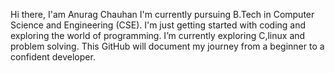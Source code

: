 Hi  there, I'am Anurag Chauhan  I'm currently pursuing B.Tech in Computer Science and Engineering (CSE).
 I'm just getting started with coding and exploring the world of programming.
 I’m currently exploring  C,linux and problem solving. This GitHub will document my journey from a beginner to a confident developer.


